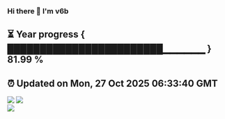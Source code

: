 ### Hi there 👋  I'm v6b  
⏳ Year progress { ████████████████████████▁▁▁▁▁▁ } 81.99 %
---
⏰ Updated on Mon, 27 Oct 2025 06:33:40 GMT
---
![](https://github-readme-stats.vercel.app/api?username=v6b&bg_color=30,e96443,904e95&title_color=fff&text_color=fff&layout=compact)
![](https://github-readme-stats.vercel.app/api/top-langs/?username=v6b&layout=compact&bg_color=30,e96443,904e95&title_color=fff&text_color=fff)  
![](https://gcore.jsdelivr.net/gh/v6b/v6b@main/assets/github-contribution-grid-snake.svg)

